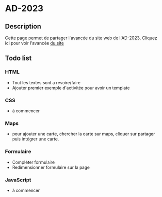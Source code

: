 # AD-2023
## Description
Cette page permet de partager l'avancée du site web de l'AD-2023.
Cliquez ici pour voir l'avancée [du site](https://stuce-bot.github.io/AD-2023-Website/index.html)
## Todo list
### HTML
- Tout les textes sont a revoire/faire
- Ajouter premier exemple d'activitée pour avoir un template
### CSS
- à commencer
### Maps
- pour ajouter une carte, chercher la carte sur maps, cliquer sur partager puis intégrer une carte.
### Formulaire
- Compléter formulaire
- Redimensionner formulaire sur la page
### JavaScript
- à commencer